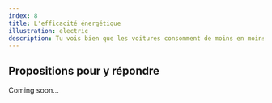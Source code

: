 ```yaml
---
index: 8
title: L'efficacité énergétique
illustration: electric
description: Tu vois bien que les voitures consomment de moins en moins de pétrole, bientôt ça consommera plus rien du tout !
---
```


## Propositions pour y répondre

Coming soon...